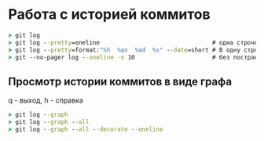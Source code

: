# Работа с историей коммитов
```cmd
> git log
> git log --pretty=oneline                                # одна строчка на коммит
> git log --pretty=format:"%h  %an  %ad  %s" --date=short # В одну строчку в формате "хеш, автор, дата, сообщение"
> git --no-pager log --oneline -n 10                      # без постраничной разбивки, в одну строку, последние 10 записей
```
## Просмотр истории коммитов в виде графа
q - выход, h - справка
```cmd
> git log --graph
> git log --graph --all
> git log --graph --all --decorate --oneline
```
